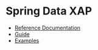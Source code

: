 Spring Data XAP
============================

* [Reference Documentation](https://github.com/Gigaspaces/xap-spring-data/wiki/Reference-Documentation)
* [Guide](https://github.com/Gigaspaces/xap-spring-data/tree/master/guide)
* [Examples](https://github.com/Gigaspaces/xap-spring-data/tree/master/examples)